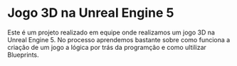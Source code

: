 # Jogo 3D na Unreal Engine 5


Este é um projeto realizado em equipe onde realizamos um jogo 3D na Unreal Engine 5. No processo aprendemos bastante sobre como funciona a criação de um jogo a lógica por trás da programção e como ultilizar Blueprints. 

